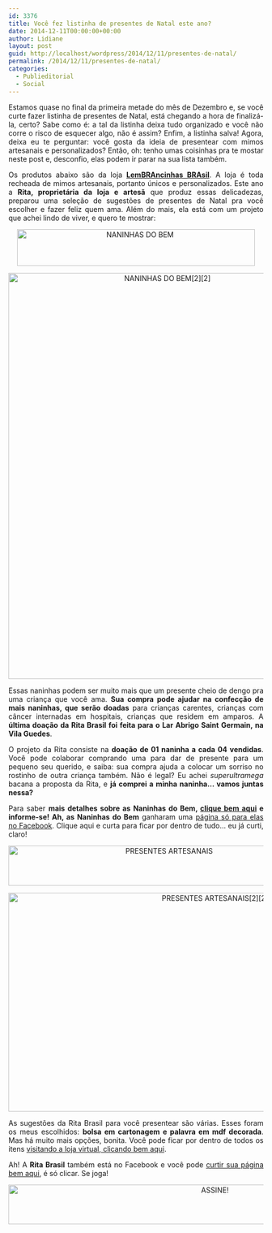 ```yaml
---
id: 3376
title: Você fez listinha de presentes de Natal este ano?
date: 2014-12-11T00:00:00+00:00
author: Lidiane
layout: post
guid: http://localhost/wordpress/2014/12/11/presentes-de-natal/
permalink: /2014/12/11/presentes-de-natal/
categories:
  - Publieditorial
  - Social
---
```

<p align="justify">
  Estamos quase no final da primeira metade do mês de Dezembro e, se você curte fazer listinha de presentes de Natal, está chegando a hora de finalizá-la, certo? Sabe como é: a tal da listinha deixa tudo organizado e você não corre o risco de esquecer algo, não é assim? Enfim, a listinha salva! Agora, deixa eu te perguntar: você gosta da ideia de presentear com mimos artesanais e personalizados? Então, oh: tenho umas coisinhas pra te mostar neste post e, desconfio, elas podem ir parar na sua lista também.
</p>

<p align="justify">
  Os produtos abaixo são da loja <strong><a href="http://ritabrasil.divitae.com.br/home" target="_blank">LemBRAncinhas BRAsil</a></strong>. A loja é toda recheada de mimos artesanais, portanto únicos e personalizados. Este ano a <strong>Rita, proprietária da loja e artesã</strong> que produz essas delicadezas, preparou uma seleção de sugestões de presentes de Natal pra você escolher e fazer feliz quem ama. Além do mais, ela está com um projeto que achei lindo de viver, e quero te mostrar:
</p>

<p align="center">
  <a href="http://www.trololodemulher.com.br/blog/wp-content/uploads/2014/12/NANINHAS-DO-BEM.png"><img class="alignnone size-full wp-image-10637" src="http://www.trololodemulher.com.br/blog/wp-content/uploads/2014/12/NANINHAS-DO-BEM.png" alt="NANINHAS DO BEM" width="470" height="72" /></a>
</p>

<p align="center">
  <a href="http://www.trololodemulher.com.br/blog/wp-content/uploads/2014/12/NANINHAS-DO-BEM22.png"><img class="alignnone size-full wp-image-10641" src="http://www.trololodemulher.com.br/blog/wp-content/uploads/2014/12/NANINHAS-DO-BEM22.png" alt="NANINHAS DO BEM[2][2]" width="612" height="800" /></a>
</p>

<p align="justify">
  Essas naninhas podem ser muito mais que um presente cheio de dengo pra uma criança que você ama. <strong>Sua compra pode ajudar na confecção de mais naninhas, que serão doadas</strong> para crianças carentes, crianças com câncer internadas em hospitais, crianças que residem em amparos. A <strong>última doação da Rita Brasil foi feita para o Lar Abrigo Saint Germain, na Vila Guedes</strong>.
</p>

<p align="justify">
  O projeto da Rita consiste na <strong>doação de 01 naninha a cada 04 vendidas</strong>. Você pode colaborar comprando uma para dar de presente para um pequeno seu querido, e saiba: sua compra ajuda a colocar um sorriso no rostinho de outra criança também. Não é legal? Eu achei <em>superultramega</em> bacana a proposta da Rita, e <strong>já comprei a minha naninha… vamos juntas nessa?</strong>
</p>

<p align="justify">
  Para saber <strong>mais detalhes sobre as Naninhas do Bem, </strong><a href="http://ritabrasil.divitae.com.br/produto-94807-naninha-do-bem" target="_blank"><strong>clique bem aqui</strong></a><strong> e informe-se! Ah, as Naninhas do Bem</strong> ganharam uma <a href="https://www.facebook.com/naninhasdobem/timeline" target="_blank">página só para elas no Facebook</a>. Clique aqui e curta para ficar por dentro de tudo… eu já curti, claro!
</p>

<p align="center">
  <a href="http://www.trololodemulher.com.br/blog/wp-content/uploads/2014/12/PRESENTES-ARTESANAIS.png"><img class="alignnone size-full wp-image-10639" src="http://www.trololodemulher.com.br/blog/wp-content/uploads/2014/12/PRESENTES-ARTESANAIS.png" alt="PRESENTES ARTESANAIS" width="619" height="79" /></a>
</p>

<p align="center">
  <a href="http://www.trololodemulher.com.br/blog/wp-content/uploads/2014/12/PRESENTES-ARTESANAIS22.png"><img class="alignnone size-full wp-image-10642" src="http://www.trololodemulher.com.br/blog/wp-content/uploads/2014/12/PRESENTES-ARTESANAIS22.png" alt="PRESENTES ARTESANAIS[2][2]" width="800" height="431" /></a>
</p>

<p align="justify">
  As sugestões da Rita Brasil para você presentear são várias. Esses foram os meus escolhidos: <strong>bolsa em cartonagem e palavra em mdf decorada</strong>. Mas há muito mais opções, bonita. Você pode ficar por dentro de todos os itens <a href="http://ritabrasil.divitae.com.br/categoria-22519-presentes-artesanais" target="_blank">visitando a loja virtual, clicando bem aqui</a>.
</p>

<p align="justify">
  Ah! A <strong>Rita Brasil</strong> também está no Facebook e você pode <a href="https://www.facebook.com/RitaBrasilArtesanato" target="_blank">curtir sua página bem aqui</a>, é só clicar. Se joga!
</p>

<p align="center">
  <a href="http://feedburner.google.com/fb/a/mailverify?uri=blogbichafemea&loc=pt_BR" target="_blank"><img class="alignnone size-full wp-image-10439" src="http://www.trololodemulher.com.br/blog/wp-content/uploads/2014/09/ASSINE.png" alt="ASSINE!" width="800" height="78" /></a>
</p>

&nbsp;

<p align="justify">